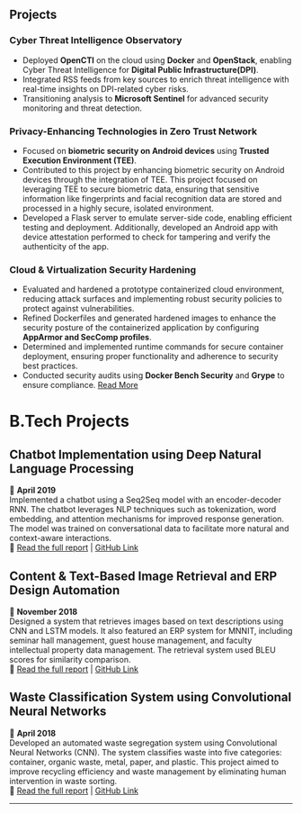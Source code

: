 ## Projects
### **Cyber Threat Intelligence Observatory**
- Deployed **OpenCTI** on the cloud using **Docker** and **OpenStack**, enabling Cyber Threat Intelligence for **Digital Public Infrastructure(DPI)**.
- Integrated RSS feeds from key sources to enrich threat intelligence with real-time insights on DPI-related cyber risks.
- Transitioning analysis to **Microsoft Sentinel** for advanced security monitoring and threat detection.

### **Privacy-Enhancing Technologies in Zero Trust Network**
- Focused on **biometric security on Android devices** using **Trusted Execution Environment (TEE)**.
- Contributed to this project by enhancing biometric security on Android devices through the integration of TEE. This project focused on leveraging TEE to secure biometric data, ensuring that sensitive information like fingerprints and facial recognition data are stored and processed in a highly secure, isolated environment.
- Developed a Flask server to emulate server-side code, enabling efficient testing and deployment. Additionally, developed an Android app with device attestation performed to check for tampering and verify the authenticity of the app.

### **Cloud & Virtualization Security Hardening**
- Evaluated and hardened a prototype containerized cloud environment, reducing attack surfaces and implementing robust security policies to protect against vulnerabilities.
- Refined Dockerfiles and generated hardened images to enhance the security posture of the containerized application by configuring **AppArmor and SecComp profiles**.
- Determined and implemented runtime commands for secure container deployment, ensuring proper functionality and adherence to security best practices.
- Conducted security audits using **Docker Bench Security** and **Grype** to ensure compliance.
[Read More](https://barrryblock.github.io/2025/02/25/from-fragile-to-fortified-hardening-containers-for-real-world-security.html)

# **B.Tech Projects**

## Chatbot Implementation using Deep Natural Language Processing  
📅 **April 2019**  
Implemented a chatbot using a Seq2Seq model with an encoder-decoder RNN. The chatbot leverages NLP techniques such as tokenization, word embedding, and attention mechanisms for improved response generation. The model was trained on conversational data to facilitate more natural and context-aware interactions.  
🔗 [Read the full report](/assets/reports/8th%20Sem%20Project%20Report.pdf) | [GitHub Link](https://github.com/ishaan0710/Reverse-Image-Search)

## Content & Text-Based Image Retrieval and ERP Design Automation  
📅 **November 2018**  
Designed a system that retrieves images based on text descriptions using CNN and LSTM models. It also featured an ERP system for MNNIT, including seminar hall management, guest house management, and faculty intellectual property data management. The retrieval system used BLEU scores for similarity comparison.  
🔗 [Read the full report](/assets/reports/7th%20Sem%20Project%20Report.pdf) | [GitHub Link](https://github.com/abhinav23dixit/Text-and-Content-Based-Image-Retrieval)

## Waste Classification System using Convolutional Neural Networks  
📅 **April 2018**  
Developed an automated waste segregation system using Convolutional Neural Networks (CNN). The system classifies waste into five categories: container, organic waste, metal, paper, and plastic. This project aimed to improve recycling efficiency and waste management by eliminating human intervention in waste sorting.  
🔗 [Read the full report](/assets/reports/6th%20Sem%20Project%20Report.pdf) | [GitHub Link](https://github.com/abhinav23dixit/Waste-Classification)

---

